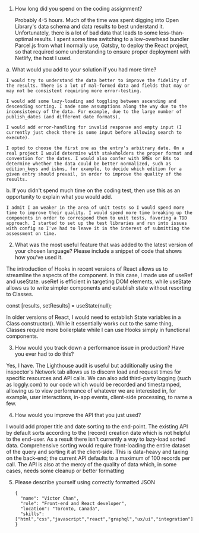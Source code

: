 1.	How long did you spend on the coding assignment?

    Probably 4-5 hours. Much of the time was spent digging into Open Library's data schema and data results to best understand it. Unfortunately, there is a lot of bad data that leads to some less-than-optimal results. I spent some time switching to a low-overhead bundler Parcel.js from what I normally use, Gatsby, to deploy the React project, so that required some understanding to ensure proper deployment with Netlify, the host I used.

  a. What would you add to your solution if you had more time?

    I would try to understand the data better to improve the fidelity of the results. There is a lot of mal-formed data and fields that may or may not be consistent requiring more error-testing.
    
    I would add some lazy-loading and toggling between ascending and descending sorting. I made some assumptions along the way due to the inconsistency of the data. For example, due to the large number of publish_dates (and different date formats),

    I would add error-handling for invalid response and empty input (I currently just check there is some input before allowing search to execute).
    
    I opted to choose the first one as the entry's arbitrary date. On a real project I would determine with stakeholders the proper format and convention for the dates. I would also confer with SMEs or BAs to determine whether the data could be better normalized, such as edition_keys and isbns, for example, to decide which edition for a given entry should prevail, in order to improve the quality of the results. 

  b. If you didn't spend much time on the coding test, then use this as an opportunity to explain what you would add.

    I admit I am weaker in the area of unit tests so I would spend more time to improve their quality. I would spend more time breaking up the components in order to correspond them to unit tests, favoring a TDD approach. I started to set up the test libraries and run into issues with config so I've had to leave it in the interest of submitting the assessment on time.

2.	What was the most useful feature that was added to the latest version of your chosen language? Please include a snippet of code that shows how you've used it.

  The introduction of Hooks in recent versions of React allows us to streamline the aspects of the component. In this case, I made use of useRef and useState. useRef is efficient in targeting DOM elements, while useState allows us to write simpler components and establish state without resorting to Classes.

  const [results, setResults] = useState(null);

  In older versions of React, I would need to establish State variables in a Class constructor(). While it essentially works out to the same thing, Classes require more boilerplate while I can use Hooks simply in functional components.

3.	How would you track down a performance issue in production? Have you ever had to do this?

  Yes, I have. The Lighthouse audit is useful but additionally using the inspector's Network tab allows us to discern load and request times for specific resources and API calls. We can also add third-party logging (such as loggly.com) to our code which would be recorded and timestamped, allowing us to view performance of whatever we are interested in, for example, user interactions, in-app events, client-side processing, to name a few.

4.	How would you improve the API that you just used?

  I would add proper title and date sorting to the end-point. The existing API by default sorts according to the (record) creation date which is not helpful to the end-user. As a result there isn't currently a way to lazy-load sorted data. Comprehensive sorting would require front-loading the entire dataset of the query and sorting it at the client-side. This is data-heavy and taxing on the back-end; the current API defaults to a maximum of 100 records per call. The API is also at the mercy of the quality of data which, in some cases, needs some cleanup or better formatting

5.	Please describe yourself using correctly formatted JSON

    ```
    {
      "name": "Victor Chan",
      "role": "Front-end and React developer",
      "location": "Toronto, Canada",
      "skills": ["html","css","javascript","react","graphql","ux/ui","integration"]
    }
    ```
